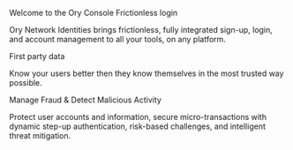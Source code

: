 Welcome to the Ory Console
Frictionless login

Ory Network Identities brings frictionless, fully integrated sign-up, login, and account management to all your tools, on any platform.

First party data

Know your users better then they know themselves in the most trusted way possible.

Manage Fraud & Detect Malicious Activity

Protect user accounts and information, secure micro-transactions with dynamic step-up authentication, risk-based challenges, and intelligent threat mitigation.

